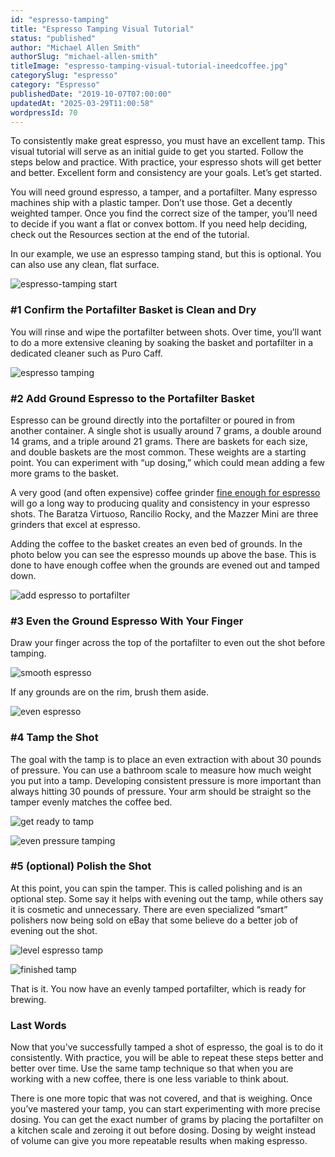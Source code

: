 ```yaml
---
id: "espresso-tamping"
title: "Espresso Tamping Visual Tutorial"
status: "published"
author: "Michael Allen Smith"
authorSlug: "michael-allen-smith"
titleImage: "espresso-tamping-visual-tutorial-ineedcoffee.jpg"
categorySlug: "espresso"
category: "Espresso"
publishedDate: "2019-10-07T07:00:00"
updatedAt: "2025-03-29T11:00:58"
wordpressId: 70
---
```


To consistently make great espresso, you must have an excellent tamp. This visual tutorial will serve as an initial guide to get you started. Follow the steps below and practice. With practice, your espresso shots will get better and better. Excellent form and consistency are your goals. Let’s get started.

You will need ground espresso, a tamper, and a portafilter. Many espresso machines ship with a plastic tamper. Don’t use those. Get a decently weighted tamper. Once you find the correct size of the tamper, you’ll need to decide if you want a flat or convex bottom. If you need help deciding, check out the Resources section at the end of the tutorial.

In our example, we use an espresso tamping stand, but this is optional. You can also use any clean, flat surface.

![espresso-tamping start](espresso-tamping-1.jpg)

### #1 Confirm the Portafilter Basket is Clean and Dry

You will rinse and wipe the portafilter between shots. Over time, you’ll want to do a more extensive cleaning by soaking the basket and portafilter in a dedicated cleaner such as Puro Caff.

![espresso tamping](espresso-tamping-2.jpg)

### #2 Add Ground Espresso to the Portafilter Basket

Espresso can be ground directly into the portafilter or poured in from another container. A single shot is usually around 7 grams, a double around 14 grams, and a triple around 21 grams. There are baskets for each size, and double baskets are the most common. These weights are a starting point. You can experiment with “up dosing,” which could mean adding a few more grams to the basket.

A very good (and often expensive) coffee grinder [fine enough for espresso](http://ineedcoffee.com/coffee-grind-chart/) will go a long way to producing quality and consistency in your espresso shots. The Baratza Virtuoso, Rancilio Rocky, and the Mazzer Mini are three grinders that excel at espresso.

Adding the coffee to the basket creates an even bed of grounds. In the photo below you can see the espresso mounds up above the base. This is done to have enough coffee when the grounds are evened out and tamped down.

![add espresso to portafilter](espresso-tamping-3.jpg)

### #3 Even the Ground Espresso With Your Finger

Draw your finger across the top of the portafilter to even out the shot before tamping.

![smooth espresso](espresso-tamping-4.jpg)

If any grounds are on the rim, brush them aside.

![even espresso](espresso-tamping-5.jpg)

### #4 Tamp the Shot

The goal with the tamp is to place an even extraction with about 30 pounds of pressure. You can use a bathroom scale to measure how much weight you put into a tamp. Developing consistent pressure is more important than always hitting 30 pounds of pressure. Your arm should be straight so the tamper evenly matches the coffee bed.

![get ready to tamp](espresso-tamping-6.jpg)

![even pressure tamping](espresso-tamping-7.jpg)

### #5 (optional) Polish the Shot

At this point, you can spin the tamper. This is called polishing and is an optional step. Some say it helps with evening out the tamp, while others say it is cosmetic and unnecessary. There are even specialized “smart” polishers now being sold on eBay that some believe do a better job of evening out the shot.

![level espresso tamp](espresso-tamping-8-630x650.jpg)

![finished tamp](espresso-tamping-9.jpg)

That is it. You now have an evenly tamped portafilter, which is ready for brewing.

### Last Words

Now that you’ve successfully tamped a shot of espresso, the goal is to do it consistently. With practice, you will be able to repeat these steps better and better over time. Use the same tamp technique so that when you are working with a new coffee, there is one less variable to think about.

There is one more topic that was not covered, and that is weighing. Once you’ve mastered your tamp, you can start experimenting with more precise dosing. You can get the exact number of grams by placing the portafilter on a kitchen scale and zeroing it out before dosing. Dosing by weight instead of volume can give you more repeatable results when making espresso.